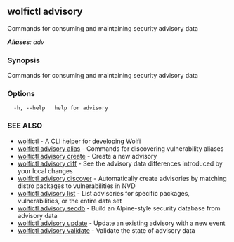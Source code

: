 ## wolfictl advisory

Commands for consuming and maintaining security advisory data

***Aliases**: adv*

### Synopsis

Commands for consuming and maintaining security advisory data

### Options

```
  -h, --help   help for advisory
```

### SEE ALSO

* [wolfictl](wolfictl.md)	 - A CLI helper for developing Wolfi
* [wolfictl advisory alias](wolfictl_advisory_alias.md)	 - Commands for discovering vulnerability aliases
* [wolfictl advisory create](wolfictl_advisory_create.md)	 - Create a new advisory
* [wolfictl advisory diff](wolfictl_advisory_diff.md)	 - See the advisory data differences introduced by your local changes
* [wolfictl advisory discover](wolfictl_advisory_discover.md)	 - Automatically create advisories by matching distro packages to vulnerabilities in NVD
* [wolfictl advisory list](wolfictl_advisory_list.md)	 - List advisories for specific packages, vulnerabilities, or the entire data set
* [wolfictl advisory secdb](wolfictl_advisory_secdb.md)	 - Build an Alpine-style security database from advisory data
* [wolfictl advisory update](wolfictl_advisory_update.md)	 - Update an existing advisory with a new event
* [wolfictl advisory validate](wolfictl_advisory_validate.md)	 - Validate the state of advisory data

